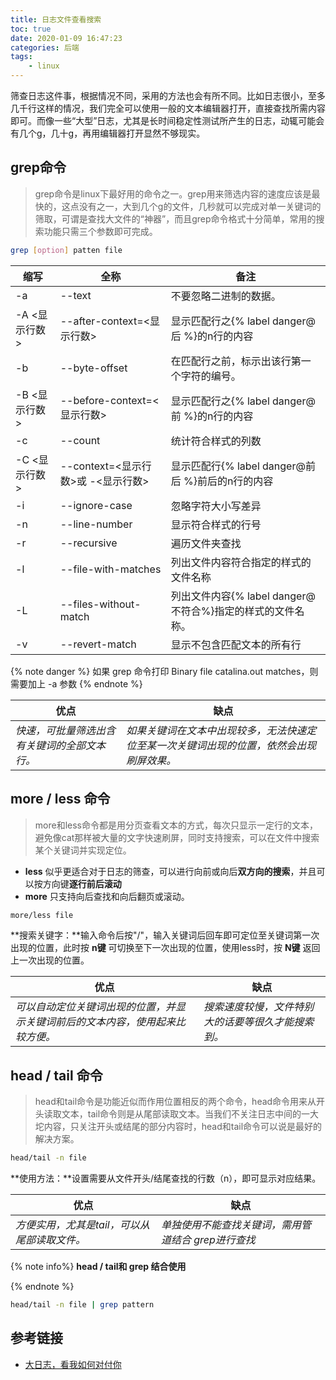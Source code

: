 ```yaml
---
title: 日志文件查看搜索
toc: true
date: 2020-01-09 16:47:23
categories: 后端
tags:
    - linux
---
```




筛查日志这件事，根据情况不同，采用的方法也会有所不同。比如日志很小，至多几千行这样的情况，我们完全可以使用一般的文本编辑器打开，直接查找所需内容即可。而像一些“大型”日志，尤其是长时间稳定性测试所产生的日志，动辄可能会有几个g，几十g，再用编辑器打开显然不够现实。

<!-- more -->

## grep命令

>  grep命令是linux下最好用的命令之一。grep用来筛选内容的速度应该是最快的，这点没有之一，大到几个g的文件，几秒就可以完成对单一关键词的筛取，可谓是查找大文件的“神器”，而且grep命令格式十分简单，常用的搜索功能只需三个参数即可完成。



```bash
grep [option] patten file
```

| 缩写          | 全称                               | 备注                                                       |
| ------------- | ---------------------------------- | ---------------------------------------------------------- |
| -a            | --text                             | 不要忽略二进制的数据。                                     |
| -A <显示行数> | --after-context=<显示行数>         | 显示匹配行之{% label danger@后 %}的n行的内容               |
| -b            | --byte-offset                      | 在匹配行之前，标示出该行第一个字符的编号。                 |
| -B <显示行数> | --before-context=<显示行数>        | 显示匹配行之{% label danger@前 %}的n行的内容               |
| -c            | --count                            | 统计符合样式的列数                                         |
| -C <显示行数> | --context=<显示行数>或 -<显示行数> | 显示匹配行{% label danger@前后 %}前后的n行的内容           |
| -i            | --ignore-case                      | 忽略字符大小写差异                                         |
| -n            | --line-number                      | 显示符合样式的行号                                         |
| -r            | --recursive                        | 遍历文件夹查找                                             |
| -l            | --file-with-matches                | 列出文件内容符合指定的样式的文件名称                       |
| -L            | --files-without-match              | 列出文件内容{% label danger@不符合%}指定的样式的文件名称。 |
| -v            | --revert-match                     | 显示不包含匹配文本的所有行                                 |



{% note danger %}
如果 grep 命令打印 Binary file catalina.out matches，则需要加上 -a 参数
{% endnote %}



| 优点                                         | 缺点                                                         |
| -------------------------------------------- | ------------------------------------------------------------ |
| *快速，可批量筛选出含有关键词的全部文本行。* | *如果关键词在文本中出现较多，无法快速定位至某一次关键词出现的位置，依然会出现刷屏效果。* |



## more / less 命令

> more和less命令都是用分页查看文本的方式，每次只显示一定行的文本，避免像cat那样被大量的文字快速刷屏，同时支持搜索，可以在文件中搜索某个关键词并实现定位。

- **less** 似乎更适合对于日志的筛查，可以进行向前或向后**双方向的搜索**，并且可以按方向键**逐行前后滚动**
- **more** 只支持向后查找和向后翻页或滚动。

```bash
more/less file
```

**搜索关键字：**输入命令后按"/"，输入关键词后回车即可定位至关键词第一次出现的位置，此时按 **n键** 可切换至下一次出现的位置，使用less时，按 **N键** 返回上一次出现的位置。

| 优点                                                         | 缺点                                               |
| ------------------------------------------------------------ | -------------------------------------------------- |
| *可以自动定位关键词出现的位置，并显示关键词前后的文本内容，使用起来比较方便。* | *搜索速度较慢，文件特别大的话要等很久才能搜索到。* |



## **head / tail 命令**

> head和tail命令是功能近似而作用位置相反的两个命令，head命令用来从开头读取文本，tail命令则是从尾部读取文本。当我们不关注日志中间的一大坨内容，只关注开头或结尾的部分内容时，head和tail命令可以说是最好的解决方案。

```bash
head/tail -n file
```

**使用方法：**设置需要从文件开头/结尾查找的行数（n），即可显示对应结果。

| 优点                                         | 缺点                                                |
| -------------------------------------------- | --------------------------------------------------- |
| *方便实用，尤其是tail，可以从尾部读取文件。* | *单独使用不能查找关键词，需用管道结合 grep进行查找* |

 {% note info%}
**head / tail和 grep 结合使用**

{% endnote %}

```bash
head/tail -n file | grep pattern
```



## 参考链接

- [大日志，看我如何对付你](https://cloud.tencent.com/developer/article/1484955)
